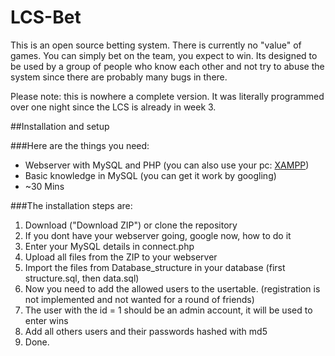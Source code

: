 LCS-Bet
=======

This is an open source betting system. There is currently no "value" of games. You can simply bet on the team, you expect to win. Its designed to be used by a group of people who know each other and not try to abuse the system since there are probably many bugs in there.

Please note: this is nowhere a complete version. It was literally programmed over one night since the LCS is already in week 3.

##Installation and setup

###Here are the things you need:
- Webserver with MySQL and PHP (you can also use your pc: [XAMPP](www.apachefriends.org))
- Basic knowledge in MySQL (you can get it work by googling)
- ~30 Mins

###The installation steps are:

1. Download ("Download ZIP") or clone the repository
2. If you dont have your webserver going, google now, how to do it
3. Enter your MySQL details in connect.php
4. Upload all files from the ZIP to your webserver
5. Import the files from Database_structure in your database (first structure.sql, then data.sql)
6. Now you need to add the allowed users to the usertable. (registration is not implemented and not wanted for a round of friends)
7. The user with the id = 1 should be an admin account, it will be used to enter wins
8. Add all others users and their passwords hashed with md5
9. Done.